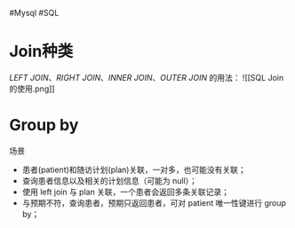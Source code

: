 #Mysql #SQL
# Join种类
*LEFT JOIN*、*RIGHT JOIN*、*INNER JOIN*、*OUTER JOIN*  的用法：
![[SQL Join的使用.png]]

# Group by
场景
- 患者(patient)和随访计划(plan)关联，一对多，也可能没有关联；
- 查询患者信息以及相关的计划信息（可能为 null）；
- 使用 left join 与 plan 关联，一个患者会返回多条关联记录；
- 与预期不符，查询患者，预期只返回患者，可对 patient 唯一性键进行 group by； 
